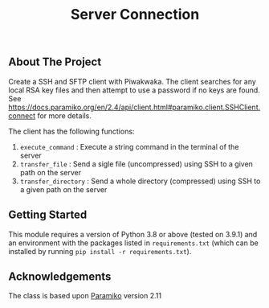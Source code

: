<br />
<p align="center">
  <h1 align="center">Server Connection</h3>
</p>
<br />

## About The Project

Create a SSH and SFTP client with Piwakwaka. The client searches for any local RSA key files and then attempt to use a password if no keys are found. See https://docs.paramiko.org/en/2.4/api/client.html#paramiko.client.SSHClient.connect for more details.

The client has the following functions:
1. ```execute_command``` : Execute a string command in the terminal of the server
2. ```transfer_file``` : Send a sigle file (uncompressed) using SSH to a given path on the server
3. ```transfer_directory``` : Send a whole directory (compressed) using SSH to a given path on the server


## Getting Started

This module requires a version of Python 3.8 or above (tested on 3.9.1) and an environment with the packages listed in ```requirements.txt``` (which can be installed by running ```pip install -r requirements.txt```). 

## Acknowledgements

The class is based upon [Paramiko](https://docs.paramiko.org) version 2.11
